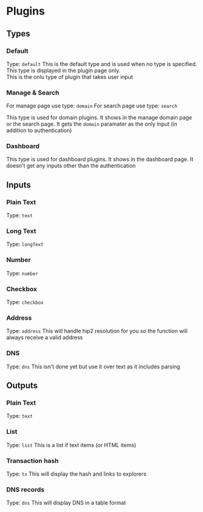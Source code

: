 # Plugins

## Types
### Default
Type: `default`
This is the default type and is used when no type is specified.  
This type is displayed in the plugin page only.  
This is the onlu type of plugin that takes user input

### Manage & Search
For manage page use type: `domain`
For search page use type: `search`

This type is used for domain plugins. It shows in the manage domain page or the search page.
It gets the `domain` paramater as the only input (in addition to authentication)

### Dashboard
This type is used for dashboard plugins.
It shows in the dashboard page. It doesn't get any inputs other than the authentication


## Inputs

### Plain Text
Type: `text`

### Long Text
Type: `longText`

### Number
Type: `number`


### Checkbox
Type: `checkbox`

### Address
Type: `address`
This will handle hip2 resolution for you so the function will always receive a valid address

### DNS
Type: `dns`
This isn't done yet but use it over text as it includes parsing



## Outputs
### Plain Text
Type: `text`


### List
Type: `list`
This is a list if text items (or HTML items)

### Transaction hash
Type: `tx`
This will display the hash and links to explorers

### DNS records
Type: `dns`
This will display DNS in a table format
